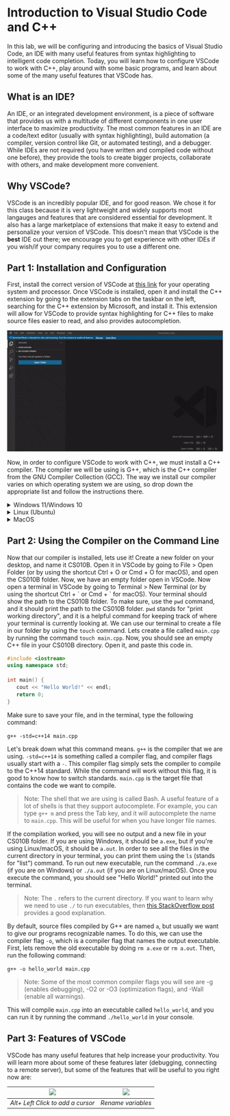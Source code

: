 # Introduction to Visual Studio Code and C++

In this lab, we will be configuring and introducing the basics of Visual Studio Code, an IDE with many useful features from syntax highlighting to intelligent code completion.  Today, you will learn how to configure VSCode to work with C++, play around with some basic programs, and learn about some of the many useful features that VSCode has.

## What is an IDE?

An IDE, or an integrated development environment, is a piece of software that provides us with a multitude of different components in one user interface to maximize productivity. The most common features in an IDE are a code/text editor (usually with syntax highlighting), build automation (a compiler, version control like Git, or automated testing), and a debugger. While IDEs are not required (you have written and compiled code without one before), they provide the tools to create bigger projects, collaborate with others, and make development more convenient.

## Why VSCode?

VSCode is an incredibly popular IDE, and for good reason. We chose it for this class because it is very lightweight and widely supports most langauges and features that are considered essential for development. It also has a large marketplace of extensions that make it easy to extend and personalize your version of VSCode. This doesn't mean that VSCode is the **best** IDE out there; we encourage you to get experience with other IDEs if you wish/if your company requires you to use a different one.

## Part 1: Installation and Configuration

First, install the correct version of VSCode at [this link](https://code.visualstudio.com/download) for your operating system and processor. Once VSCode is installed, open it and install the C++ extension by going to the extension tabs on the taskbar on the left, searching for the C++ extension by Microsoft, and install it. This extension will allow for VSCode to provide syntax highlighting for C++ files to make source files easier to read, and also provides autocompletion.

<p align="center">
    <img src="images/installC.gif" alt="Installing C++ Extension">
</p>

Now, in order to configure VSCode to work with C++, we must install a C++ compiler. The compiler we will be using is G++, which is the C++ compiler from the GNU Compiler Collection (GCC). The way we install our compiler varies on which operating system we are using, so drop down the appropriate list and follow the instructions there.

[comment]: # (Maybe add a way to check processor type if the student is unsure which version to install?)

<details>
<summary>Windows 11/Windows 10</summary>
On Windows, we will be installing MinGW so that we can compile our C++ programs using the <code>g++</code> command. <br>
1. Download the MinGW Installation Manager Setup Tool at <a href="https://sourceforge.net/projects/mingw/">this link</a>. <br>
2. Run the setup executable. <strong>Copy your installation directory path, you will need this later!</strong> By default, it should be <code>C:\MinGW</code>, but if it is something else or you want to change it somewhere else, copy that instead. This is very important, as we need to <strong>paste the path to the MinGW folder somewhere else later</strong>. <br>
3. Open the MinGW Installation Manager after it is done setting up. You should see multiple packages, but we only need 4 of them: <br>
<pre>
mingw-developer-toolkit
mingw32-base
mingw32-gcc-g++
msys-base
</pre>
Right-click each package, and click "Mark for installation". Then, in the top left corner, click Installation > Apply Changes.
<p align="center">
    <img src="images/installgcc.gif" alt="Installing MinGW Packages">
</p>
4. Go to the Start Menu and search for "Edit the system environment variables". You should see a menu that looks like this.
<p align="center">
    <img src="images/environmentvariables.png" alt="Environment Variables in Control Panel" height=35% width=35%>
</p>
Now, under the system variables tab, look for the variable "Path". Click on it, then click "Edit". Click "New", then paste in the MinGW folder path you copied in step 2 (if you forgot to do this, then look for where you installed the folder and copy the path). At the end of the path, add <code>\bin</code> so that your path looks like this:
<pre>
C:\MinGW\bin
</pre>
If you installed MinGW in some other directory/folder, then it will look something like this:
<pre>
[path where you installed MinGW]\MinGW\bin
</pre>
<p align="center">
    <img src="images/environmentvariable.gif" alt="Adding Environment Variable to PATH in Windows">
</p>
5. The compiler should be fully installed by now. To make sure, go back to VSCode. At the top, click "Terminal > New Terminal". This opens a new terminal at the bottom of your screen. Run the following command in the terminal:
<pre>
g++ --version
</pre>
If everything works, then your output should look something like this, confirming that G++ is working properly:
<pre>
g++.exe (MinGW.org GCC Build-2) 9.2.0
Copyright (C) 2019 Free Software Foundation, Inc.
This is free software; see the source for copying conditions.  
There is NO warranty; not even for MERCHANTABILITY or FITNESS FOR A PARTICULAR PURPOSE.
</pre>
Now, you have G++ installed and configured! You might be wondering why we had to do all this. We can think of the "Path" variable in Windows as assigning executables a name, just like a variable in C++, or a desktop shortcut for an executable. The reason we do this is because whenever we want to compile our programs, we can just use the <code>g++</code> command in our terminal, rather than going to the directory, passing in the file, and running the executable manually every time we want to compile.
</details>

<details>
<summary>Linux (Ubuntu)</summary>
1. Run the following commands on your terminal (open with Ctrl+Shift+T), which will install the G++ compiler for C++ and add it to your path variables automatically:
<pre>
sudo apt update
sudo apt install build-essential
</pre>
2. Verify that G++ is installed properly by running this command:
<pre>
g++ --version
</pre>
The output should look something like this if G++ was installed properly:
<pre>
g++ (Ubuntu 9.4.0-1ubuntu1~20.04.1) 9.4.0
Copyright (C) 2019 Free Software Foundation, Inc.
This is free software; see the source for copying conditions.
There is NO warranty; not even for MERCHANTABILITY or FITNESS FOR A PARTICULAR PURPOSE.
</pre>
</details>

<details>
<summary>MacOS</summary>
</details>

## Part 2: Using the Compiler on the Command Line

Now that our compiler is installed, lets use it! Create a new folder on your desktop, and name it CS010B. Open it in VSCode by going to File > Open Folder (or by using the shortcut Ctrl + O or Cmd + O for macOS), and open the CS010B folder. Now, we have an empty folder open in VSCode. Now open a terminal in VSCode by going to Terminal > New Terminal (or by using the shortcut Ctrl + \` or Cmd + \` for macOS). Your terminal should show the path to the CS010B folder. To make sure, use the ```pwd``` command, and it should print the path to the CS010B folder. ```pwd``` stands for "print working directory", and it is a helpful command for keeping track of where your terminal is currently looking at. We can use our terminal to create a file in our folder by using the ```touch``` command. Lets create a file called ```main.cpp``` by running the command ```touch main.cpp```. Now, you should see an empty C++ file in your CS010B directory. Open it, and paste this code in.

```cpp
#include <iostream>
using namespace std;

int main() {
   cout << "Hello World!" << endl;
   return 0;
}
```

Make sure to save your file, and in the terminal, type the following command:

``` g++ -std=c++14 main.cpp ```

Let's break down what this command means. ```g++``` is the compiler that we are using. ```-std=c++14``` is something called a compiler flag, and compiler flags usually start with a ```-```. This compiler flag simply sets the compiler to compile to the C++14 standard. While the command will work without this flag, it is good to know how to switch standards. ```main.cpp``` is the target file that contains the code we want to compile.

> Note: The shell that we are using is called Bash. A useful feature of a lot of shells is that they support autocomplete. For example, you can type ```g++ m``` and press the Tab key, and it will autocomplete the name to ```main.cpp```. This will be useful for when you have longer file names.

If the compilation worked, you will see no output and a new file in your CS010B folder. If you are using Windows, it should be ```a.exe```, but if you're using Linux/macOS, it should be ```a.out```. In order to see all the files in the current directory in your terminal, you can print them using the ```ls``` (stands for "list") command. To run out new executable, run the command ```./a.exe``` (if you are on Windows) or ```./a.out``` (if you are on Linux/macOS). Once you execute the command, you should see "Hello World!" printed out into the terminal.

> Note: The ```.``` refers to the current directory. If you want to learn why we need to use ```./``` to run executables, then [this StackOverflow post](https://stackoverflow.com/questions/6331075/why-do-you-need-dot-slash-before-executable-or-script-name-to-run-it-in-bas) provides a good explanation.

By default, source files compiled by G++ are named ```a```, but usually we want to give our programs recognizable names. To do this, we can use the compiler flag ```-o```, which is a compiler flag that names the output executable. First, lets remove the old executable by doing ```rm a.exe``` or ```rm a.out```. Then, run the following command:

``` g++ -o hello_world main.cpp ```

> Note: Some of the most common compiler flags you will see are -g (enables debugging), -O2 or -O3 (optimization flags), and -Wall (enable all warnings).

This will compile ```main.cpp``` into an executable called ```hello_world```, and you can run it by running the command ```./hello_world``` in your console.

## Part 3: Features of VSCode

VSCode has many useful features that help increase your productivity. You will learn more about some of these features later (debugging, connecting to a remote server), but some of the features that will be useful to you right now are:

| ![](images/multiplecursor.gif) | ![](images/renamevariable.gif) |
| :--: | :--: |
| *Alt+ Left Click to add a cursor*| *Rename variables*|